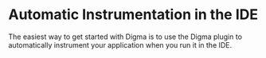 # Automatic Instrumentation in the IDE

The easiest way to get started with Digma is to use the Digma plugin to automatically instrument your application when you run it in the IDE.


